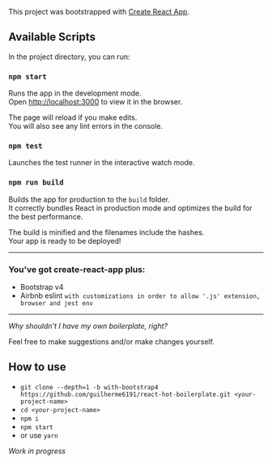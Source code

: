 This project was bootstrapped with [Create React App](https://github.com/facebookincubator/create-react-app).

## Available Scripts

In the project directory, you can run:

### `npm start`

Runs the app in the development mode.<br>
Open [http://localhost:3000](http://localhost:3000) to view it in the browser.

The page will reload if you make edits.<br>
You will also see any lint errors in the console.

### `npm test`

Launches the test runner in the interactive watch mode.<br>

### `npm run build`

Builds the app for production to the `build` folder.<br>
It correctly bundles React in production mode and optimizes the build for the best performance.

The build is minified and the filenames include the hashes.<br>
Your app is ready to be deployed!

-------------------------------------------

### You've got create-react-app plus:

- Bootstrap v4
- Airbnb eslint `with customizations in order to allow '.js' extension, browser and jest env`

-------------------------------------------

*Why shouldn't I have my own boilerplate, right?*

Feel free to make suggestions and/or make changes yourself.

## How to use

- `git clone --depth=1 -b with-bootstrap4 https://github.com/guilherme6191/react-hot-boilerplate.git <your-project-name>`
- `cd <your-project-name>`
- `npm i`
- `npm start`
- or use `yarn`


*Work in progress*
